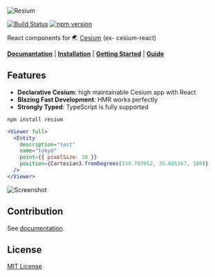 ![Resium](https://raw.githubusercontent.com/darwin-education/resium/master/docs/resources/resium.gif)

[![Build Status](https://travis-ci.org/darwin-education/resium.svg?branch=master)](https://travis-ci.org/darwin-education/resium) [![npm version](https://badge.fury.io/js/cesium-react.svg)](https://badge.fury.io/js/cesium-react)

React components for 🌏 [Cesium](https://cesiumjs.org/) (ex- cesium-react)

[**Documantation**](https://resium.darwineducation.com) | [**Installation**](https://resium.darwineducation.com/installation) | [**Getting Started**](https://resium.darwineducation.com/getting_startef) | [**Guide**](https://resium.darwineducation.com/guide)

## Features

- **Declarative Cesium**: high maintainable Cesium app with React
- **Blazing Fast Development**: HMR works perfectly
- **Strongly Typed**: TypeScript is fully supported

```
npm install resium
```

```jsx
<Viewer full>
  <Entity
    description="test"
    name="tokyo"
    point={{ pixelSize: 10 }}
    position={Cartesian3.fromDegrees(139.767052, 35.681167, 100)}
  />
</Viewer>
```

![Screenshot](https://raw.githubusercontent.com/darwin-education/resium/master/docs/resources/screenshot.png)

## Contribution

See [documentation](https://resium.darwineducation.com/contribution).

## License

[MIT License](LICENSE)
